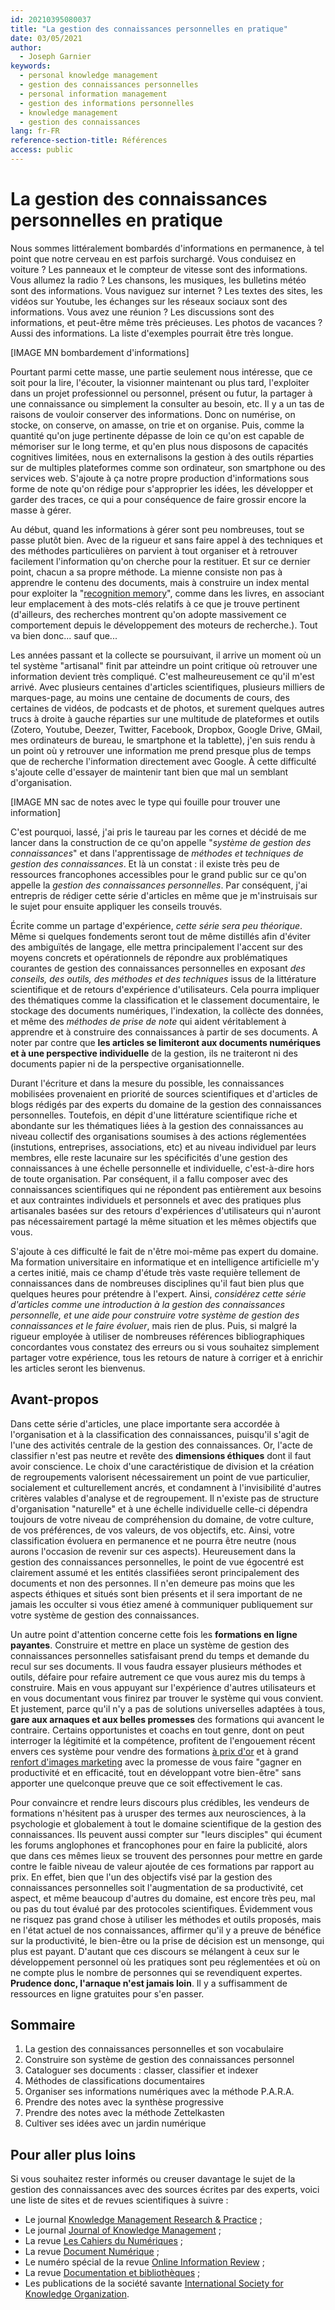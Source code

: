 ```yaml
---
id: 20210395080037
title: "La gestion des connaissances personnelles en pratique"
date: 03/05/2021
author:
  - Joseph Garnier
keywords:
  - personal knowledge management
  - gestion des connaissances personnelles
  - personal information management
  - gestion des informations personnelles
  - knowledge management
  - gestion des connaissances
lang: fr-FR
reference-section-title: Références
access: public
---
```


# La gestion des connaissances personnelles en pratique

Nous sommes littéralement bombardés d'informations en permanence, à tel point que notre cerveau en est parfois surchargé. Vous conduisez en voiture ? Les panneaux et le compteur de vitesse sont des informations. Vous allumez la radio ? Les chansons, les musiques, les bulletins météo sont des informations. Vous naviguez sur internet ? Les textes des sites, les vidéos sur Youtube, les échanges sur les réseaux sociaux sont des informations. Vous avez une réunion ? Les discussions sont des informations, et peut-être même très précieuses. Les photos de vacances ? Aussi des informations. La liste d'exemples pourrait être très longue.

[IMAGE MN bombardement d'informations]

Pourtant parmi cette masse, une partie seulement nous intéresse, que ce soit pour la lire, l'écouter, la visionner maintenant ou plus tard, l'exploiter dans un projet professionnel ou personnel, présent ou futur, la partager à une connaissance ou simplement la consulter au besoin, etc. Il y a un tas de raisons de vouloir conserver des informations. Donc on numérise, on stocke, on conserve, on amasse, on trie et on organise. Puis, comme la quantité qu'on juge pertinente dépasse de loin ce qu'on est capable de mémoriser sur le long terme, et qu'en plus nous disposons de capacités cognitives limitées, nous en externalisons la gestion à des outils réparties sur de multiples plateformes comme son ordinateur, son smartphone ou des services web. S'ajoute à ça notre propre production d'informations sous forme de note qu'on rédige pour s'approprier les idées, les développer et garder des traces, ce qui a pour conséquence de faire grossir encore la masse à gérer.

Au début, quand les informations à gérer sont peu nombreuses, tout se passe plutôt bien. Avec de la rigueur et sans faire appel à des techniques et des méthodes particulières on parvient à tout organiser et à retrouver facilement l'information qu'on cherche pour la restituer. Et sur ce dernier point, chacun a sa propre méthode. La mienne consiste non pas à apprendre le contenu des documents, mais à construire un index mental pour exploiter la "[recognition memory](https://en.wikipedia.org/wiki/Recognition_memory)", comme dans les livres, en associant leur emplacement à des mots-clés relatifs à ce que je trouve pertinent (d'ailleurs, des recherches montrent qu'on adopte massivement ce comportement depuis le développement des moteurs de recherche.). Tout va bien donc... sauf que...

Les années passant et la collecte se poursuivant, il arrive un moment où un tel système "artisanal" finit par atteindre un point critique où retrouver une information devient très compliqué. C'est malheureusement ce qu'il m'est arrivé. Avec plusieurs centaines d'articles scientifiques, plusieurs milliers de marques-page, au moins une centaine de documents de cours, des certaines de vidéos, de podcasts et de photos, et surement quelques autres trucs à droite à gauche réparties sur une multitude de plateformes et outils (Zotero, Youtube, Deezer, Twitter, Facebook, Dropbox, Google Drive, GMail, mes ordinateurs de bureau, le smartphone et la tablette), j'en suis rendu à un point où y retrouver une information me prend presque plus de temps que de recherche l'information directement avec Google. À cette difficulté s'ajoute celle d'essayer de maintenir tant bien que mal un semblant d'organisation.

[IMAGE MN sac de notes avec le type qui fouille pour trouver une information]

C'est pourquoi, lassé, j'ai pris le taureau par les cornes et décidé de me lancer dans la construction de ce qu'on appelle "*système de gestion des connaissances*" et dans l'apprentissage de *méthodes et techniques de gestion des connaissances*. Et là un constat : il existe très peu de ressources francophones accessibles pour le grand public sur ce qu'on appelle la *gestion des connaissances personnelles*. Par conséquent, j'ai entrepris de rédiger cette série d'articles en même que je m'instruisais sur le sujet pour ensuite appliquer les conseils trouvés.

Écrite comme un partage d'expérience, *cette série sera peu théorique*. Même si quelques fondements seront tout de même distillés afin d'éviter des ambiguïtés de langage, elle mettra principalement l'accent sur des moyens concrets et opérationnels de répondre aux problématiques courantes de gestion des connaissances personnelles en exposant *des conseils, des outils, des méthodes et des techniques* issus de la littérature scientifique et de retours d'expérience d'utilisateurs. Cela pourra impliquer des thématiques comme la classification et le classement documentaire, le stockage des documents numériques, l'indexation, la collècte des données, et même des *méthodes de prise de note* qui aident véritablement à apprendre et à construire des connaissances à partir de ses documents. A noter par contre que **les articles se limiteront aux documents numériques et à une perspective individuelle** de la gestion, ils ne traiteront ni des documents papier ni de la perspective organisationnelle.

Durant l'écriture et dans la mesure du possible, les connaissances mobilisées provenaient en priorité de sources scientifiques et d'articles de blogs rédigés par des experts du domaine de la gestion des connaissances personnelles. Toutefois, en dépit d'une littérature scientifique riche et abondante sur les thématiques liées à la gestion des connaissances au niveau collectif des organisations soumises à des actions réglementées (instutions, entreprises, associations, etc) et au niveau individuel par leurs membres, elle reste lacunaire sur les spécificités d'une gestion des connaissances à une échelle personnelle et individuelle, c'est-à-dire hors de toute organisation. Par conséquent, il a fallu composer avec des connaissances scientifiques qui ne répondent pas entièrement aux besoins et aux contraintes individuels et personnels et avec des pratiques plus artisanales basées sur des retours d'expériences d'utilisateurs qui n'auront pas nécessairement partagé la même situation et les mêmes objectifs que vous.

S'ajoute à ces difficulté le fait de n'être moi-même pas expert du domaine. Ma formation universitaire en informatique et en intelligence artificielle m'y a certes initié, mais ce champ d'étude très vaste requière tellement de connaissances dans de nombreuses disciplines qu'il faut bien plus que quelques heures pour prétendre à l'expert. Ainsi, *considérez cette série d'articles comme une introduction à la gestion des connaissances personnelle, et une aide pour construire votre système de gestion des connaissances et le faire évoluer*, mais rien de plus. Puis, si malgré la rigueur employée à utiliser de nombreuses références bibliographiques concordantes vous constatez des erreurs ou si vous souhaitez simplement partager votre expérience, tous les retours de nature à corriger et à enrichir les articles seront les bienvenus.

## Avant-propos

Dans cette série d'articles, une place importante sera accordée à l'organisation et à la classification des connaissances, puisqu'il s'agit de l'une des activités centrale de la gestion des connaissances. Or, l'acte de classifier n'est pas neutre et revête des **dimensions éthiques** dont il faut avoir conscience. Le choix d'une caractéristique de division et la création de regroupements valorisent nécessairement un point de vue particulier, socialement et culturellement ancrés, et condamnent à l'invisibilité d'autres critères valables d'analyse et de regroupement. Il n'existe pas de structure d'organisation "naturelle" et à une échelle individuelle celle-ci dépendra toujours de votre niveau de compréhension du domaine, de votre culture, de vos préférences, de vos valeurs, de vos objectifs, etc. Ainsi, votre classification évoluera en permanence et ne pourra être neutre (nous aurons l'occasion de revenir sur ces aspects). Heureusement dans la gestion des connaissances personnelles, le point de vue égocentré est clairement assumé et les entités classifiées seront principalement des documents et non des personnes. Il n'en demeure pas moins que les aspects éthiques et situés sont bien présents et il sera important de ne jamais les occulter si vous étiez amené à communiquer publiquement sur votre système de gestion des connaissances.

Un autre point d'attention concerne cette fois les **formations en ligne payantes**. Construire et mettre en place un système de gestion des connaissances personnelles satisfaisant prend du temps et demande du recul sur ses documents. Il vous faudra essayer plusieurs méthodes et outils, défaire pour refaire autrement ce que vous aurez mis du temps à construire. Mais en vous appuyant sur l'expérience d'autres utilisateurs et en vous documentant vous finirez par trouver le système qui vous convient. Et justement, parce qu'il n'y a pas de solutions universelles adaptées à tous, **gare aux arnaques et aux belles promesses** des formations qui avancent le contraire. Certains opportunistes et coachs en tout genre, dont on peut interroger la légitimité et la compétence, profitent de l'engouement récent envers ces système pour vendre des formations [à prix d'or](https://www.buildingasecondbrain.com/) et à grand [renfort d'images marketing](https://maggieappleton.com/basb) avec la promesse de vous faire "gagner en productivité et en efficacité, tout en développant votre bien-être" sans apporter une quelconque preuve que ce soit effectivement le cas.

Pour convaincre et rendre leurs discours plus crédibles, les vendeurs de formations n'hésitent pas à urusper des termes aux neurosciences, à la psychologie et globalement à tout le domaine scientifique de la gestion des connaissances. Ils peuvent aussi compter sur "leurs disciples" qui écument les forums anglophones et francophones pour en faire la publicité, alors que dans ces mêmes lieux se trouvent des personnes pour mettre en garde contre le faible niveau de valeur ajoutée de ces formations par rapport au prix. En effet, bien que l'un des objectifs visé par la gestion des connaissances personnelles soit l'augmentation de sa productivité, cet aspect, et même beaucoup d'autres du domaine, est encore très peu, mal ou pas du tout évalué par des protocoles scientifiques. Évidemment vous ne risquez pas grand chose à utiliser les méthodes et outils proposés, mais en l'état actuel de nos connaissances, affirmer qu'il y a preuve de bénéfice sur la productivité, le bien-être ou la prise de décision est un mensonge, qui plus est payant. D'autant que ces discours se mélangent à ceux sur le développement personnel où les pratiques sont peu réglementées et où on ne compte plus le nombre de personnes qui se revendiquent expertes. **Prudence donc, l'arnaque n'est jamais loin**. Il y a suffisamment de ressources en ligne gratuites pour s'en passer.

## Sommaire

1. La gestion des connaissances personnelles et son vocabulaire
2. Construire son système de gestion des connaissances personnel
3. Cataloguer ses documents : classer, classifier et indexer
4. Méthodes de classifications documentaires
5. Organiser ses informations numériques avec la méthode P.A.R.A.
6. Prendre des notes avec la synthèse progressive
7. Prendre des notes avec la méthode Zettelkasten
8. Cultiver ses idées avec un jardin numérique

## Pour aller plus loins

Si vous souhaitez rester informés ou creuser davantage le sujet de la gestion des connaissances avec des sources écrites par des experts, voici une liste de sites et de revues scientifiques à suivre :

- Le journal [Knowledge Management Research & Practice](https://www.tandfonline.com/toc/tkmr20/current) ;
- Le journal [Journal of Knowledge Management](https://www.emerald.com/insight/publication/issn/1367-3270) ;
- La revue [Les Cahiers du Numériques](https://www.cairn.info/revue-les-cahiers-du-numerique.htm) ;
- La revue [Document Numérique](https://www.cairn.info/revue-document-numerique.htm) ;
- Le numéro spécial de la revue [Online Information Review](https://www.emerald.com/insight/publication/issn/1468-4527/vol/33/iss/2) ;
- La revue [Documentation et bibliothèques](https://www.erudit.org/fr/revues/documentation/) ;
- Les publications de la société savante [International Society for Knowledge Organization](https://www.isko.org/).
